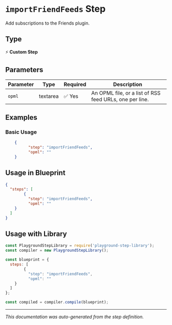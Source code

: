 # `importFriendFeeds` Step

Add subscriptions to the Friends plugin.

## Type
⚡ **Custom Step**

## Parameters

| Parameter | Type | Required | Description |
|-----------|------|----------|-------------|
| `opml` | textarea | ✅ Yes | An OPML file, or a list of RSS feed URLs, one per line. |


## Examples

### Basic Usage
```json
    {
          "step": "importFriendFeeds",
          "opml": ""
    }
```

## Usage in Blueprint

```json
{
  "steps": [
        {
          "step": "importFriendFeeds",
          "opml": ""
    }
  ]
}
```

## Usage with Library

```javascript
const PlaygroundStepLibrary = require('playground-step-library');
const compiler = new PlaygroundStepLibrary();

const blueprint = {
  steps: [
        {
          "step": "importFriendFeeds",
          "opml": ""
    }
  ]
};

const compiled = compiler.compile(blueprint);
```



---

*This documentation was auto-generated from the step definition.*
